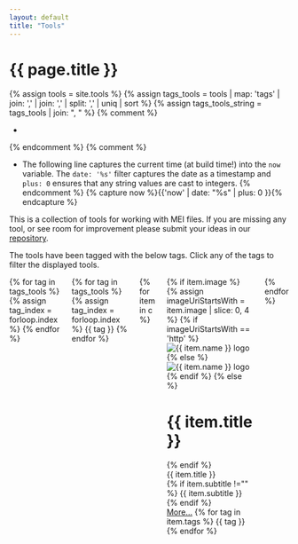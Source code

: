 ```yaml
---
layout: default
title: "Tools"
---
```


<h1>{{ page.title }}</h1>

{% assign tools = site.tools %}
{% assign tags_tools =  tools | map: 'tags' | join: ',' | join: ',' | split: ',' | uniq | sort %}
{% assign tags_tools_string = tags_tools | join: ", " %}
{% comment %}
*  <!--| where:"role","about" | sort: "date" | reverse-->
{% endcomment %}
{% comment %}
*  The following line captures the current time (at build time!) into the `now` variable. The `date: '%s'` filter captures the date as a timestamp and `plus: 0` ensures that any string values are cast to integers.
{% endcomment %}
{% capture now %}{{'now' | date: "%s" | plus: 0 }}{% endcapture %}
<p>This is a collection of tools for working with MEI files. If you are missing any tool, or see room for improvement please submit your ideas in our <a href="{{site.github.repository_url}}">repository</a>.</p>
<p>The tools have been tagged with the below tags. Click any of the tags to filter the displayed tools.</p>
<div class="columns filter my-2">
  {% for tag in tags_tools %}
    {% assign tag_index = forloop.index %}
    <input type="checkbox" id="tag-{{ tag_index }}" class="filter-tag" name="filter-check" hidden>
  {% endfor %}
  <div class="filter-nav">
    {% for tag in tags_tools %}
        {% assign tag_index = forloop.index %}
        <label class="chip" for="tag-{{ tag_index }}">{{ tag }}</label>
    {% endfor %}
  </div>
  <div class="columns filter-body projects">
    {% for item in c %}
        <div class="column col-4 col-sm-12 col-lg-6 filter-item" data-tag="{% for tag in tags_tools %}{% if item.tags contains tag %}tag-{{ forloop.index }} {% endif %}{% endfor %}">
            <div class="card project">
                <div class="card-image">
                {% if item.image %}
                    {% assign imageUriStartsWith = item.image | slice: 0, 4 %}
                    {% if imageUriStartsWith == 'http' %}
                        <img class="mei-project-image img-fit-contain p-2" alt="{{ item.name }} logo" src="{{ item.image }}" />
                    {% else %}
                        <img class="mei-project-image img-fit-contain p-2" alt="{{ item.name }} logo"  src="{{ site.baseurl }}/tools/{{ item.image }}" />
                    {% endif %}
                {% else %}
                    <div class="hero hero-sm bg-primary text-light">
                        <div class="hero-body px-2">
                        <h1>{{ item.title }}</h1>
                        </div>
                    </div>
                {% endif %}
                </div>
                <div class="card-header">
                    <div class="card-title h5">
                        {{ item.title }}
                    </div>
                    <div class="card-subtitle text-gray">
                        {% if item.subtitle !="" %}
                        {{ item.subtitle }}
                        <br/>
                        {% endif %}
                    </div>
                </div>
                <div class="card-footer">
                    <a class="btn float-right btn-sm" href="{{ item.url }}">More…</a>
                    {% for tag in item.tags %}
                    <label class="chip">{{ tag }}</label>
                    {% endfor %}
                </div>
            </div>
        </div>
        {% endfor %}
  </div>
</div>
